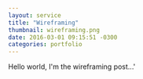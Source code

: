 ```yaml
---
layout: service
title: "Wireframing"
thumbnail: wireframing.png
date: 2016-03-01 09:15:51 -0300
categories: portfolio
---
```

Hello world, I'm the wireframing post...'